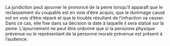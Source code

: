 La juridiction peut ajourner le prononcé de la peine lorsqu’il apparaît que le reclassement du coupable est en voie d’être acquis, que le dommage causé est en voie d’être réparé et que le trouble résultant de l’infraction va cesser.
Dans ce cas, elle fixe dans sa décision la date à laquelle il sera statué sur la peine.
L’ajournement ne peut être ordonné que si la personne physique prévenue ou le représentant de la personne morale prévenue est présent à l’audience.